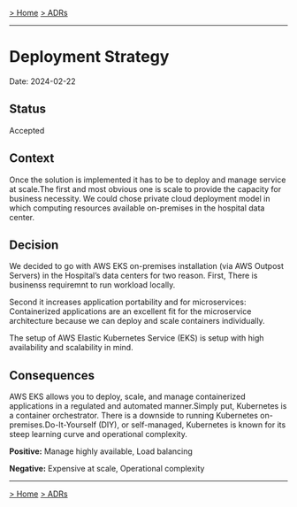 [> Home](../README.md)    [> ADRs](README.md)

---

# Deployment Strategy

Date: 2024-02-22

## Status

Accepted

## Context
Once the solution is implemented it has to be to deploy and manage service at scale.The first and most obvious one is  scale to provide the capacity for business necessity. We could chose private cloud deployment model in which computing resources available on-premises in the hospital data center. 

## Decision
We decided to go with AWS EKS on-premises installation (via AWS Outpost Servers) in the Hospital’s data centers for two reason. First, There is businenss requiremnt to run workload locally.

Second it increases application portability and for microservices: Containerized applications are an excellent fit for the microservice architecture because we can deploy and scale containers individually. 

The setup of AWS Elastic Kubernetes Service (EKS) is setup with high availability and scalability in mind. 

## Consequences
AWS EKS allows you to deploy, scale, and manage containerized applications in a regulated and automated manner.Simply put, Kubernetes is a container orchestrator. There is a downside to running Kubernetes on-premises.Do-It-Yourself (DIY), or self-managed, Kubernetes is known for its steep learning curve and operational complexity.

**Positive:**
Manage highly available, Load balancing


**Negative:**
Expensive at scale, Operational complexity




---

[> Home](../README.md)    [> ADRs](README.md)
